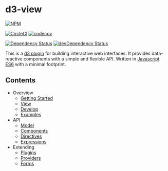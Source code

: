 # d3-view

[![NPM](https://badge.fury.io/js/d3-view.svg)](https://www.npmjs.com/package/d3-view)

[![CircleCI](https://circleci.com/gh/quantmind/d3-view.svg?style=svg&circle-token=f84972c3cf4e8f17d74066ead28544da990115c3)](https://circleci.com/gh/quantmind/d3-view)
[![codecov](https://codecov.io/gh/quantmind/d3-view/branch/master/graph/badge.svg)](https://codecov.io/gh/quantmind/d3-view)

[![Dependency Status](https://david-dm.org/quantmind/d3-view.svg)](https://david-dm.org/quantmind/d3-view)
[![devDependency Status](https://david-dm.org/quantmind/d3-view/dev-status.svg)](https://david-dm.org/quantmind/d3-view#info=devDependencies)


This is a [d3 plugin](https://bost.ocks.org/mike/d3-plugin/) for building
interactive web interfaces.
It provides data-reactive components with a simple and flexible API.
Written in [Javascript ES6](/docs/develop.md) with a minimal footprint.

## Contents

* Overview
    * [Getting Started](/docs/getting-started.md)
    * [View](/docs/view.md)
    * [Develop](/docs/develop.md)
    * [Examples](/docs/examples.md)
* API
    * [Model](/docs/model.md)
    * [Components](/docs/component.md)
    * [Directives](/docs/directives.md)
    * [Expressions](/docs/expressions.md)
* Extending
    * [Plugins](/docs/plugins.md)
    * [Providers](/docs/providers.md)
    * [Forms](/docs/forms.md)
